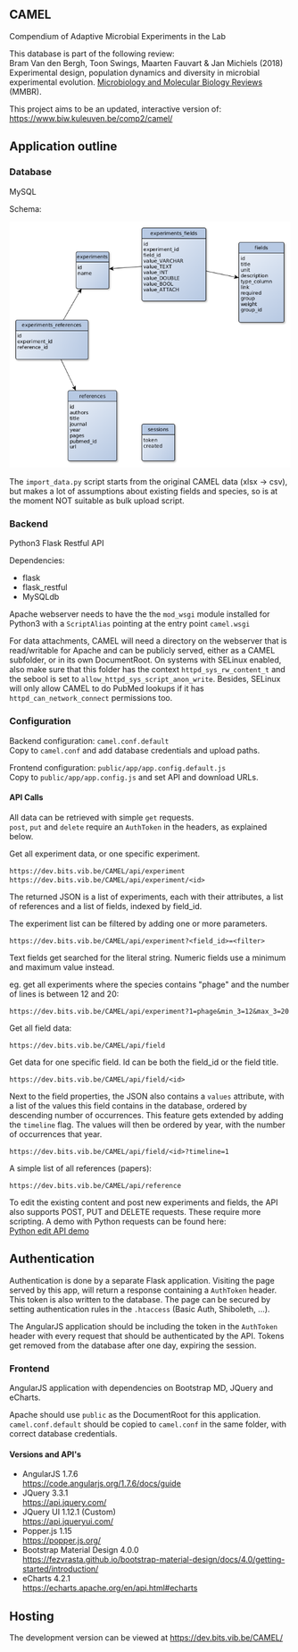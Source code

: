 ## CAMEL

Compendium of Adaptive Microbial Experiments in the Lab

This database is part of the following review:  
Bram Van den Bergh,
Toon Swings, Maarten Fauvart & Jan Michiels (2018) Experimental
design, population dynamics and diversity in microbial experimental
evolution. [Microbiology and Molecular Biology Reviews][MMBR] (MMBR).

[MMBR]: http://mmbr.asm.org/


This project aims to be an updated, interactive version of:  
https://www.biw.kuleuven.be/comp2/camel/

## Application outline
### Database
MySQL

Schema:

![Database schema overview](admin/db_overview.png)

The `import_data.py` script starts from the original CAMEL data (xlsx
-> csv), but makes a lot of assumptions about existing fields and
species, so is at the moment NOT suitable as bulk upload script.


### Backend

Python3 Flask Restful API

Dependencies:

- flask
- flask_restful
- MySQLdb

Apache webserver needs to have the the `mod_wsgi` module installed for
Python3 with a `ScriptAlias` pointing at the entry point `camel.wsgi`

For data attachments, CAMEL will need a directory on the webserver
that is read/writable for Apache and can be publicly served, either as
a CAMEL subfolder, or in its own DocumentRoot. On systems with SELinux
enabled, also make sure that this folder has the context
`httpd_sys_rw_content_t` and the sebool is set to
`allow_httpd_sys_script_anon_write`. Besides, SELinux will only allow CAMEL
to do PubMed lookups if it has `httpd_can_network_connect` permissions too.

### Configuration

Backend configuration: `camel.conf.default`  
Copy to `camel.conf` and add database credentials and upload paths.

Frontend configuration: `public/app/app.config.default.js`  
Copy to `public/app/app.config.js` and set API and download URLs.

#### API Calls
All data can be retrieved with simple `get` requests.  
`post`, `put` and `delete` require an `AuthToken` in the headers, as explained below.

Get all experiment data, or one specific experiment.
```
https://dev.bits.vib.be/CAMEL/api/experiment
https://dev.bits.vib.be/CAMEL/api/experiment/<id>
```

The returned JSON is a list of experiments, each with their
attributes, a list of references and a list of fields, indexed by field_id.

The experiment list can be filtered by adding one or more parameters.
```
https://dev.bits.vib.be/CAMEL/api/experiment?<field_id>=<filter>
```
Text fields get searched for the literal string. Numeric fields use a minimum and maximum value instead.

eg. get all experiments where the species contains "phage" and the number of lines is between 12 and 20:
```
https://dev.bits.vib.be/CAMEL/api/experiment?1=phage&min_3=12&max_3=20
```

Get all field data:
```
https://dev.bits.vib.be/CAMEL/api/field
```

Get data for one specific field. Id can be both the field_id or the field title.
```
https://dev.bits.vib.be/CAMEL/api/field/<id>
```

Next to the field properties, the JSON also contains a `values`
attribute, with a list of the values this field contains in the
database, ordered by descending number of occurrences.  This feature
gets extended by adding the `timeline` flag. The values will then be
ordered by year, with the number of occurrences that year.

```
https://dev.bits.vib.be/CAMEL/api/field/<id>?timeline=1
```

A simple list of all references (papers):
```
https://dev.bits.vib.be/CAMEL/api/reference
```


To edit the existing content and post new experiments and fields, the
API also supports POST, PUT and DELETE requests. These require more
scripting. A demo with Python requests can be found here:  
[Python edit API demo](admin/import_example.py)


## Authentication

Authentication is done by a separate Flask application.  Visiting the
page served by this app, will return a response containing a
`AuthToken` header. This token is also written to the database. The
page can be secured by setting authentication rules in the `.htaccess`
(Basic Auth, Shiboleth, ...).

The AngularJS application should be including the token in the `AuthToken`
header with every request that should be authenticated by the
API. Tokens get removed from the database after one day, expiring the
session.



### Frontend

AngularJS application with dependencies on Bootstrap MD, JQuery and
eCharts.

Apache should use `public` as the DocumentRoot for this application.  
`camel.conf.default` should be copied to `camel.conf` in the same folder, with correct 
database credentials.

#### Versions and API's
 * AngularJS 1.7.6  
   https://code.angularjs.org/1.7.6/docs/guide
 * JQuery 3.3.1  
   https://api.jquery.com/
 * JQuery UI 1.12.1 (Custom)  
   https://api.jqueryui.com/
 * Popper.js 1.15  
   https://popper.js.org/
 * Bootstrap Material Design 4.0.0  
   https://fezvrasta.github.io/bootstrap-material-design/docs/4.0/getting-started/introduction/
 * eCharts 4.2.1  
   https://echarts.apache.org/en/api.html#echarts

## Hosting
The development version can be viewed at
https://dev.bits.vib.be/CAMEL/
